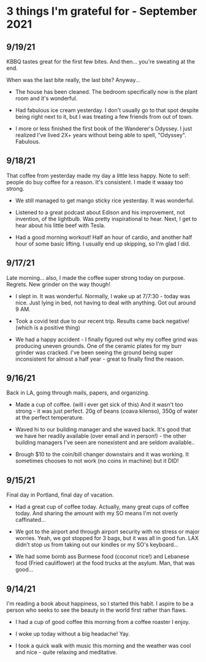 # 3 things I'm grateful for - September 2021


## 9/19/21

KBBQ tastes great for the first few bites.
And then... you're sweating at the end.


When was the last bite really, the last bite?
Anyway...

- The house has been cleaned. The bedroom specifically now is the plant room and it's wonderful.

- Had fabulous ice cream yesterday. I don't usually go to that spot despite being right next to it, but I was treating a few friends from out of town.

- I more or less finished the first book of the Wanderer's Odyssey. I just realized I've lived 2X+ years without being able to spell, "Odyssey". Fabulous.


## 9/18/21

That coffee from yesterday made my day a little less happy.
Note to self: people do buy coffee for a reason. It's consistent.
I made it waaay too strong. 

- We still managed to get mango sticky rice yesterday. It was wonderful.

- Listened to a great podcast about Edison and his improvement, not invention, of the lightbulb. Was pretty inspirational to hear. Next, I get to hear about his little beef with Tesla.

- Had a good morning workout! Half an hour of cardio, and another half hour of some basic lifting. I usually end up skipping, so I'm glad I did. 


## 9/17/21

Late morning... also, I made the coffee super strong today on purpose. Regrets.
New grinder on the way though!

- I slept in. It was wonderful. Normally, I wake up at 7/7:30 - today was nice. Just lying in bed, not having to deal with anything. Got out around 9 AM.

- Took a covid test due to our recent trip. Results came back negative! (which is a positive thing)

- We had a happy accident - I finally figured out why my coffee grind was producing uneven grounds. One of the ceramic plates for my burr grinder was cracked. I've been seeing the ground being super inconsistent for almost a half year - great to finally find the reason. 


## 9/16/21

Back in LA, going through mails, papers, and organizing.

- Made a cup of coffee. (will i ever get sick of this) And it wasn't too strong - it was just perfect. 20g of beans (coava kilenso), 350g of water at the perfect temperature. 

- Waved hi to our building manager and she waved back. It's good that we have her readily available (over email and in person!) - the other building managers I've seen are nonexistent and are seldom available..

- Brough $10 to the coin/bill changer downstairs and it was working. It sometimes chooses to not work (no coins in machine) but it DID!

## 9/15/21

Final day in Portland, final day of vacation.

- Had a great cup of coffee today. Actually, many great cups of coffee today. And sharing the amount with my SO means I'm not overly caffinated...

- We got to the airport and through airport security with no stress or major worries. Yeah, we got stopped for 3 bags, but it was all in good fun. LAX didn’t stop us from taking out our kindles or my SO's keyboard...

- We had some bomb ass Burmese food (coconut rice!) and Lebanese food (Fried cauliflower) at the food trucks at the asylum. Man, that was good...

## 9/14/21

I'm reading a book about happiness, so I started this habit.
I aspire to be a person who seeks to see the beauty in the world first rather than flaws.

- I had a cup of good coffee this morning from a coffee roaster I enjoy.

- I woke up today without a big headache! Yay.

- I took a quick walk with music this morning and the weather was cool and nice - quite relaxing and meditative.